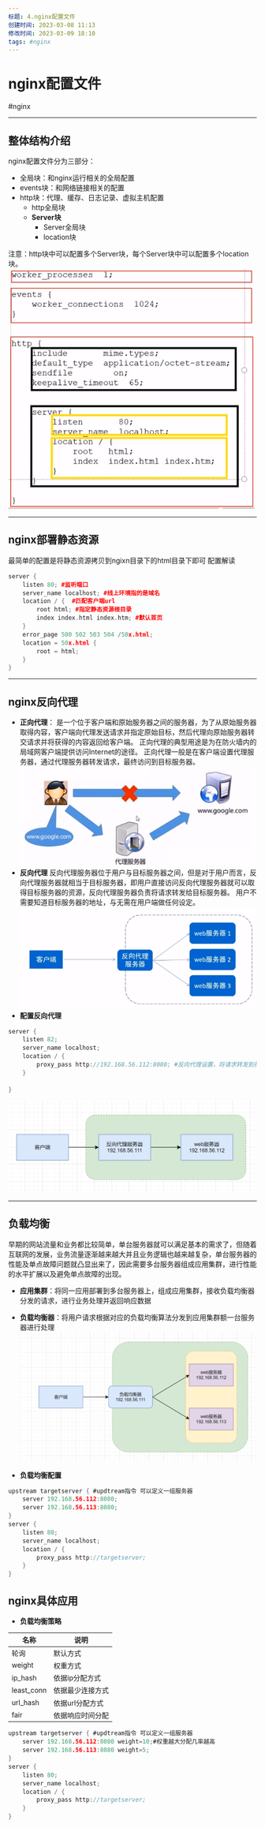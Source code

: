 ```yaml
---
标题: 4.nginx配置文件
创建时间: 2023-03-08 11:13
修改时间: 2023-03-09 18:10
tags: #nginx
---
```


# nginx配置文件
#nginx 

---
## 整体结构介绍
nginx配置文件分为三部分：
- 全局块：和nginx运行相关的全局配置
- events块：和网络链接相关的配置
- http块：代理、缓存、日志记录、虚拟主机配置
	- http全局块
	- **Server块**
		- Server全局块
		- location块

注意：http块中可以配置多个Server块，每个Server块中可以配置多个location块。
![Pasted image 20220929213128](attachments/Pasted%20image%2020220929213128.png)

---
## nginx部署静态资源
最简单的配置是将静态资源拷贝到ngixn目录下的html目录下即可
配置解读
```cpp
server {
	listen 80; #监听端口
	server_name localhost; #线上环境指的是域名
	location / {  #匹配客户端url
		root html; #指定静态资源根目录
		index index.html index.htm; #默认首页
	}
	error_page 500 502 503 504 /50x.html;
	location = 50x.html {
		root = html;
	}
}
```
---
## nginx反向代理
- **正向代理**：
是一个位于客户端和原始服务器之间的服务器，为了从原始服务器取得内容，客户端向代理发送请求并指定原始目标，然后代理向原始服务器转交请求并将获得的内容返回给客户端。
正向代理的典型用途是为在防火墙内的局域网客户端提供访问Internet的途径。
正向代理一般是在客户端设置代理服务器，通过代理服务器转发请求，最终访问到目标服务器。
![Pasted image 20220930095117](attachments/Pasted%20image%2020220930095117.png)
- **反向代理**
反向代理服务器位于用户与目标服务器之间，但是对于用户而言，反向代理服务器就相当于目标服务器，即用户直接访问反向代理服务器就可以取得目标服务器的资源，反向代理服务器负责将请求转发给目标服务器。
用户不需要知道目标服务器的地址，与无需在用户端做任何设定。
![Pasted image 20220930095501](attachments/Pasted%20image%2020220930095501.png)
- **配置反向代理**
```c
server {
	listen 82;
	server_name localhost;
	location / {
		proxy_pass http://192.168.56.112:8080; #反向代理设置，将请求转发到指定服务器
	}

}
```
![Pasted image 20220930100245](attachments/Pasted%20image%2020220930100245.png)

---
## 负载均衡
早期的网站流量和业务都比较简单，单台服务器就可以满足基本的需求了，但随着互联网的发展，业务流量逐渐越来越大并且业务逻辑也越来越复杂，单台服务器的性能及单点故障问题就凸显出来了，因此需要多台服务器组成应用集群，进行性能的水平扩展以及避免单点故障的出现。
- **应用集群**：将同一应用部署到多台服务器上，组成应用集群，接收负载均衡器分发的请求，进行业务处理并返回响应数据
- **负载均衡器**：将用户请求根据对应的负载均衡算法分发到应用集群额一台服务器进行处理
![Pasted image 20220930105315](attachments/Pasted%20image%2020220930105315.png)

- **负载均衡配置**
```c
upstream targetserver { #updtream指令 可以定义一组服务器
	server 192.168.56.112:8080;
	server 192.168.56.113:8080;
}
server {
	listen 80;
	server_name localhost;
	location / {
		proxy_pass http://targetserver;
	}
}
```
## nginx具体应用
- **负载均衡策略**

|名称|说明|
|--|--|
|轮询|默认方式|
|weight|权重方式|
|ip_hash|依据ip分配方式|
|least_conn|依据最少连接方式|
|url_hash|依据url分配方式|
|fair|依据响应时间分配|
```c
upstream targetserver { #updtream指令 可以定义一组服务器
	server 192.168.56.112:8080 weight=10;#权重越大分配几率越高
	server 192.168.56.113:8080 weight=5;
}
server {
	listen 80;
	server_name localhost;
	location / {
		proxy_pass http://targetserver;
	}
}
```